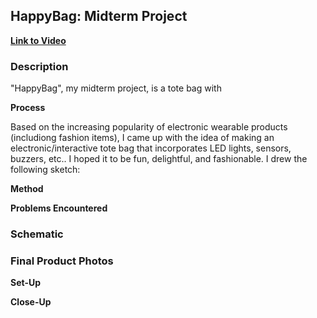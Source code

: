 ## HappyBag: Midterm Project

**[Link to Video]()**

### Description

"HappyBag", my midterm project, is a tote bag with 


**Process**

Based on the increasing popularity of electronic wearable products (includiong fashion items), I came up with the idea of making an electronic/interactive tote bag that incorporates LED lights, sensors, buzzers, etc.. I hoped it to be fun, delightful, and fashionable.
I drew the following sketch:
![]()



**Method**

**Problems Encountered**


### Schematic

### Final Product Photos

**Set-Up**

**Close-Up**
